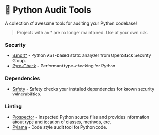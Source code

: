 # 🐍 Python Audit Tools

A collection of awesome tools for auditing your Python codebase!

> Projects with an \* are no longer maintained. Use at your own risk.

### Security

- [Bandit\*](https://github.com/openstack/bandit) - Python AST-based static analyzer from OpenStack Security Group.
- [Pyre-Check](https://github.com/facebook/pyre-check) - Performant type-checking for Python.

### Dependencies

- [Safety](https://github.com/pyupio/safety) - Safety checks your installed dependencies for known security vulnerabilities.

### Linting

- [Prospector](https://github.com/PyCQA/prospector) - Inspected Python source files and provides information about type and location of classes, methods, etc.
- [Pylama](https://github.com/klen/pylama) - Code style audit tool for Python code.

